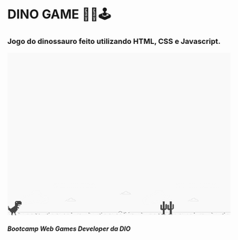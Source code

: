 # DINO GAME 🐱‍🐉🕹

### Jogo do dinossauro feito utilizando HTML, CSS e Javascript.

!["screenshot"](https://github.com/bluejynz/dio-dinogame/blob/main/dino.png?raw=true)

##### Bootcamp Web Games Developer da DIO
